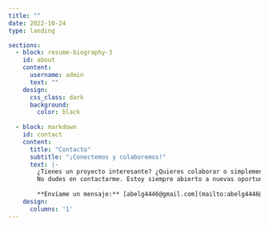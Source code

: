 ```yaml
---
title: ""
date: 2022-10-24
type: landing

sections:
  - block: resume-biography-3
    id: about
    content:
      username: admin
      text: ""
    design:
      css_class: dark
      background:
        color: black
  
  - block: markdown
    id: contact
    content:
      title: "Contacto"
      subtitle: "¡Conectemos y colaboremos!"
      text: |-
        ¿Tienes un proyecto interesante? ¿Quieres colaborar o simplemente charlar sobre tecnología? 
        No dudes en contactarme. Estoy siempre abierto a nuevas oportunidades y conexiones profesionales.
        
        **Envíame un mensaje:** [abelg4446@gmail.com](mailto:abelg4446@gmail.com)
    design:
      columns: '1'
---
```


